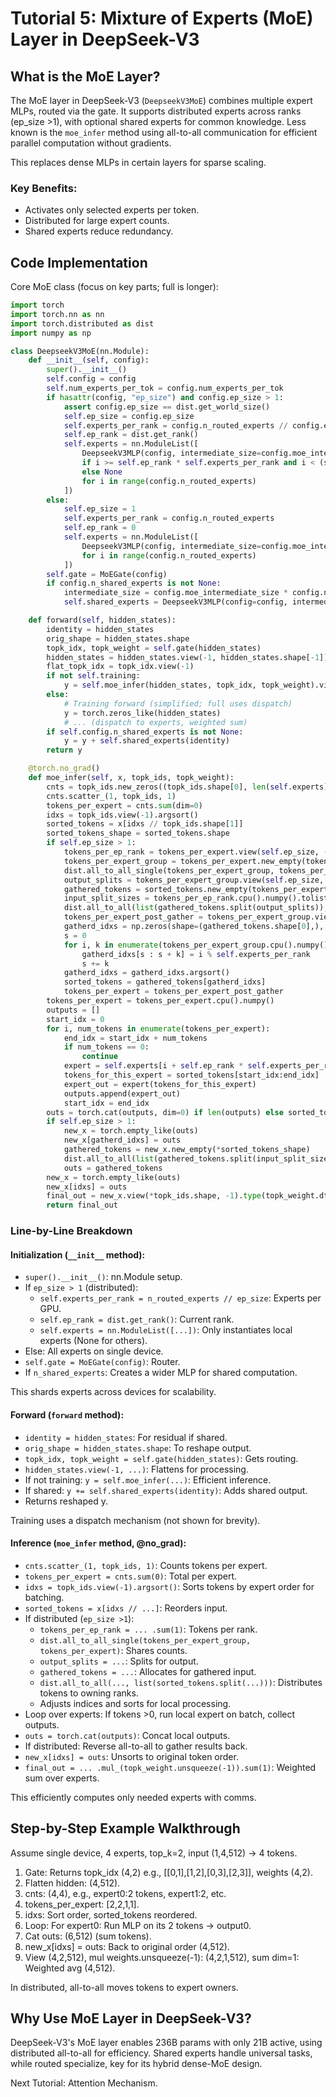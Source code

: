 # Tutorial 5: Mixture of Experts (MoE) Layer in DeepSeek-V3

## What is the MoE Layer?

The MoE layer in DeepSeek-V3 (`DeepseekV3MoE`) combines multiple expert MLPs, routed via the gate. It supports distributed experts across ranks (ep_size >1), with optional shared experts for common knowledge. Less known is the `moe_infer` method using all-to-all communication for efficient parallel computation without gradients.

This replaces dense MLPs in certain layers for sparse scaling.

### Key Benefits:
- Activates only selected experts per token.
- Distributed for large expert counts.
- Shared experts reduce redundancy.

## Code Implementation

Core MoE class (focus on key parts; full is longer):

```python
import torch
import torch.nn as nn
import torch.distributed as dist
import numpy as np

class DeepseekV3MoE(nn.Module):
    def __init__(self, config):
        super().__init__()
        self.config = config
        self.num_experts_per_tok = config.num_experts_per_tok
        if hasattr(config, "ep_size") and config.ep_size > 1:
            assert config.ep_size == dist.get_world_size()
            self.ep_size = config.ep_size
            self.experts_per_rank = config.n_routed_experts // config.ep_size
            self.ep_rank = dist.get_rank()
            self.experts = nn.ModuleList([
                DeepseekV3MLP(config, intermediate_size=config.moe_intermediate_size)
                if i >= self.ep_rank * self.experts_per_rank and i < (self.ep_rank + 1) * self.experts_per_rank
                else None
                for i in range(config.n_routed_experts)
            ])
        else:
            self.ep_size = 1
            self.experts_per_rank = config.n_routed_experts
            self.ep_rank = 0
            self.experts = nn.ModuleList([
                DeepseekV3MLP(config, intermediate_size=config.moe_intermediate_size)
                for i in range(config.n_routed_experts)
            ])
        self.gate = MoEGate(config)
        if config.n_shared_experts is not None:
            intermediate_size = config.moe_intermediate_size * config.n_shared_experts
            self.shared_experts = DeepseekV3MLP(config=config, intermediate_size=intermediate_size)

    def forward(self, hidden_states):
        identity = hidden_states
        orig_shape = hidden_states.shape
        topk_idx, topk_weight = self.gate(hidden_states)
        hidden_states = hidden_states.view(-1, hidden_states.shape[-1])
        flat_topk_idx = topk_idx.view(-1)
        if not self.training:
            y = self.moe_infer(hidden_states, topk_idx, topk_weight).view(*orig_shape)
        else:
            # Training forward (simplified; full uses dispatch)
            y = torch.zeros_like(hidden_states)
            # ... (dispatch to experts, weighted sum)
        if self.config.n_shared_experts is not None:
            y = y + self.shared_experts(identity)
        return y

    @torch.no_grad()
    def moe_infer(self, x, topk_ids, topk_weight):
        cnts = topk_ids.new_zeros((topk_ids.shape[0], len(self.experts)))
        cnts.scatter_(1, topk_ids, 1)
        tokens_per_expert = cnts.sum(dim=0)
        idxs = topk_ids.view(-1).argsort()
        sorted_tokens = x[idxs // topk_ids.shape[1]]
        sorted_tokens_shape = sorted_tokens.shape
        if self.ep_size > 1:
            tokens_per_ep_rank = tokens_per_expert.view(self.ep_size, -1).sum(dim=1)
            tokens_per_expert_group = tokens_per_expert.new_empty(tokens_per_expert.shape[0])
            dist.all_to_all_single(tokens_per_expert_group, tokens_per_expert)
            output_splits = tokens_per_expert_group.view(self.ep_size, -1).sum(1).cpu().numpy().tolist()
            gathered_tokens = sorted_tokens.new_empty(tokens_per_expert_group.sum(dim=0).cpu().item(), sorted_tokens.shape[1])
            input_split_sizes = tokens_per_ep_rank.cpu().numpy().tolist()
            dist.all_to_all(list(gathered_tokens.split(output_splits)), list(sorted_tokens.split(input_split_sizes)))
            tokens_per_expert_post_gather = tokens_per_expert_group.view(self.ep_size, self.experts_per_rank).sum(dim=0)
            gatherd_idxs = np.zeros(shape=(gathered_tokens.shape[0],), dtype=np.int32)
            s = 0
            for i, k in enumerate(tokens_per_expert_group.cpu().numpy()):
                gatherd_idxs[s : s + k] = i % self.experts_per_rank
                s += k
            gatherd_idxs = gatherd_idxs.argsort()
            sorted_tokens = gathered_tokens[gatherd_idxs]
            tokens_per_expert = tokens_per_expert_post_gather
        tokens_per_expert = tokens_per_expert.cpu().numpy()
        outputs = []
        start_idx = 0
        for i, num_tokens in enumerate(tokens_per_expert):
            end_idx = start_idx + num_tokens
            if num_tokens == 0:
                continue
            expert = self.experts[i + self.ep_rank * self.experts_per_rank]
            tokens_for_this_expert = sorted_tokens[start_idx:end_idx]
            expert_out = expert(tokens_for_this_expert)
            outputs.append(expert_out)
            start_idx = end_idx
        outs = torch.cat(outputs, dim=0) if len(outputs) else sorted_tokens.new_empty(0)
        if self.ep_size > 1:
            new_x = torch.empty_like(outs)
            new_x[gatherd_idxs] = outs
            gathered_tokens = new_x.new_empty(*sorted_tokens_shape)
            dist.all_to_all(list(gathered_tokens.split(input_split_sizes)), list(new_x.split(output_splits)))
            outs = gathered_tokens
        new_x = torch.empty_like(outs)
        new_x[idxs] = outs
        final_out = new_x.view(*topk_ids.shape, -1).type(topk_weight.dtype).mul_(topk_weight.unsqueeze(dim=-1)).sum(dim=1).type(new_x.dtype)
        return final_out
```

### Line-by-Line Breakdown

#### Initialization (`__init__` method):
- `super().__init__()`: nn.Module setup.
- If `ep_size > 1` (distributed): 
  - `self.experts_per_rank = n_routed_experts // ep_size`: Experts per GPU.
  - `self.ep_rank = dist.get_rank()`: Current rank.
  - `self.experts = nn.ModuleList([...])`: Only instantiates local experts (None for others).
- Else: All experts on single device.
- `self.gate = MoEGate(config)`: Router.
- If `n_shared_experts`: Creates a wider MLP for shared computation.

This shards experts across devices for scalability.

#### Forward (`forward` method):
- `identity = hidden_states`: For residual if shared.
- `orig_shape = hidden_states.shape`: To reshape output.
- `topk_idx, topk_weight = self.gate(hidden_states)`: Gets routing.
- `hidden_states.view(-1, ...)`: Flattens for processing.
- If not training: `y = self.moe_infer(...)`: Efficient inference.
- If shared: `y += self.shared_experts(identity)`: Adds shared output.
- Returns reshaped y.

Training uses a dispatch mechanism (not shown for brevity).

#### Inference (`moe_infer` method, @no_grad):
- `cnts.scatter_(1, topk_ids, 1)`: Counts tokens per expert.
- `tokens_per_expert = cnts.sum(0)`: Total per expert.
- `idxs = topk_ids.view(-1).argsort()`: Sorts tokens by expert order for batching.
- `sorted_tokens = x[idxs // ...]`: Reorders input.
- If distributed (`ep_size >1`):
  - `tokens_per_ep_rank = ... .sum(1)`: Tokens per rank.
  - `dist.all_to_all_single(tokens_per_expert_group, tokens_per_expert)`: Shares counts.
  - `output_splits = ...`: Splits for output.
  - `gathered_tokens = ...`: Allocates for gathered input.
  - `dist.all_to_all(..., list(sorted_tokens.split(...)))`: Distributes tokens to owning ranks.
  - Adjusts indices and sorts for local processing.
- Loop over experts: If tokens >0, run local expert on batch, collect outputs.
- `outs = torch.cat(outputs)`: Concat local outputs.
- If distributed: Reverse all-to-all to gather results back.
- `new_x[idxs] = outs`: Unsorts to original token order.
- `final_out = ... .mul_(topk_weight.unsqueeze(-1)).sum(1)`: Weighted sum over experts.

This efficiently computes only needed experts with comms.

## Step-by-Step Example Walkthrough

Assume single device, 4 experts, top_k=2, input (1,4,512) -> 4 tokens.

1. Gate: Returns topk_idx (4,2) e.g., [[0,1],[1,2],[0,3],[2,3]], weights (4,2).
2. Flatten hidden: (4,512).
3. cnts: (4,4), e.g., expert0:2 tokens, expert1:2, etc.
4. tokens_per_expert: [2,2,1,1].
5. idxs: Sort order, sorted_tokens reordered.
6. Loop: For expert0: Run MLP on its 2 tokens -> output0.
7. Cat outs: (6,512) (sum tokens).
8. new_x[idxs] = outs: Back to original order (4,512).
9. View (4,2,512), mul weights.unsqueeze(-1): (4,2,1,512), sum dim=1: Weighted avg (4,512).

In distributed, all-to-all moves tokens to expert owners.

## Why Use MoE Layer in DeepSeek-V3?

DeepSeek-V3's MoE layer enables 236B params with only 21B active, using distributed all-to-all for efficiency. Shared experts handle universal tasks, while routed specialize, key for its hybrid dense-MoE design.

Next Tutorial: Attention Mechanism.
